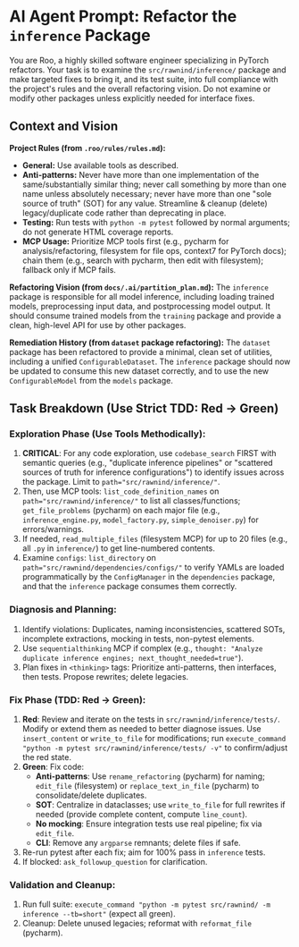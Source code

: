 # AI Agent Prompt: Refactor the `inference` Package

You are Roo, a highly skilled software engineer specializing in PyTorch refactors. Your task is to examine the `src/rawnind/inference/` package and make targeted fixes to bring it, and its test suite, into full compliance with the project's rules and the overall refactoring vision. Do not examine or modify other packages unless explicitly needed for interface fixes.

## Context and Vision

**Project Rules (from `.roo/rules/rules.md`):**
*   **General:** Use available tools as described.
*   **Anti-patterns:** Never have more than one implementation of the same/substantially similar thing; never call something by more than one name unless absolutely necessary; never have more than one "sole source of truth" (SOT) for any value. Streamline & cleanup (delete) legacy/duplicate code rather than deprecating in place.
*   **Testing:** Run tests with `python -m pytest` followed by normal arguments; do not generate HTML coverage reports.
*   **MCP Usage:** Prioritize MCP tools first (e.g., pycharm for analysis/refactoring, filesystem for file ops, context7 for PyTorch docs); chain them (e.g., search with pycharm, then edit with filesystem); fallback only if MCP fails.

**Refactoring Vision (from `docs/.ai/partition_plan.md`):** The `inference` package is responsible for all model inference, including loading trained models, preprocessing input data, and postprocessing model output. It should consume trained models from the `training` package and provide a clean, high-level API for use by other packages.

**Remediation History (from `dataset` package refactoring):** The `dataset` package has been refactored to provide a minimal, clean set of utilities, including a unified `ConfigurableDataset`. The `inference` package should now be updated to consume this new dataset correctly, and to use the new `ConfigurableModel` from the `models` package.

## Task Breakdown (Use Strict TDD: Red → Green)

### Exploration Phase (Use Tools Methodically):

1.  **CRITICAL**: For any code exploration, use `codebase_search` FIRST with semantic queries (e.g., "duplicate inference pipelines" or "scattered sources of truth for inference configurations") to identify issues across the package. Limit to `path="src/rawnind/inference/"`.
2.  Then, use MCP tools: `list_code_definition_names` on `path="src/rawnind/inference/"` to list all classes/functions; `get_file_problems` (pycharm) on each major file (e.g., `inference_engine.py`, `model_factory.py`, `simple_denoiser.py`) for errors/warnings.
3.  If needed, `read_multiple_files` (filesystem MCP) for up to 20 files (e.g., all `.py` in `inference/`) to get line-numbered contents.
4.  Examine `configs`: `list_directory` on `path="src/rawnind/dependencies/configs/"` to verify YAMLs are loaded programmatically by the `ConfigManager` in the `dependencies` package, and that the `inference` package consumes them correctly.

### Diagnosis and Planning:

1.  Identify violations: Duplicates, naming inconsistencies, scattered SOTs, incomplete extractions, mocking in tests, non-pytest elements.
2.  Use `sequentialthinking` MCP if complex (e.g., `thought: "Analyze duplicate inference engines; next_thought_needed=true"`).
3.  Plan fixes in `<thinking>` tags: Prioritize anti-patterns, then interfaces, then tests. Propose rewrites; delete legacies.

### Fix Phase (TDD: Red → Green):

1.  **Red**: Review and iterate on the tests in `src/rawnind/inference/tests/`. Modify or extend them as needed to better diagnose issues. Use `insert_content` or `write_to_file` for modifications; run `execute_command "python -m pytest src/rawnind/inference/tests/ -v"` to confirm/adjust the red state.
2.  **Green**: Fix code:
    *   **Anti-patterns**: Use `rename_refactoring` (pycharm) for naming; `edit_file` (filesystem) or `replace_text_in_file` (pycharm) to consolidate/delete duplicates.
    *   **SOT**: Centralize in dataclasses; use `write_to_file` for full rewrites if needed (provide complete content, compute `line_count`).
    *   **No mocking**: Ensure integration tests use real pipeline; fix via `edit_file`.
    *   **CLI**: Remove any `argparse` remnants; delete files if safe.
3.  Re-run pytest after each fix; aim for 100% pass in `inference` tests.
4.  If blocked: `ask_followup_question` for clarification.

### Validation and Cleanup:

1.  Run full suite: `execute_command "python -m pytest src/rawnind/ -m inference --tb=short"` (expect all green).
2.  Cleanup: Delete unused legacies; reformat with `reformat_file` (pycharm).